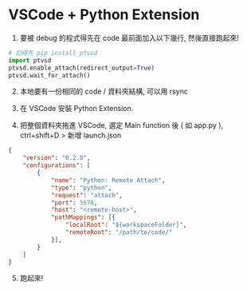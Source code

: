 # VSCode + Python Extension

1. 要被 debug 的程式得先在 code 最前面加入以下幾行, 然後直接跑起來!

```python
# 記得先 pip install ptvsd
import ptvsd
ptvsd.enable_attach(redirect_output=True)
ptvsd.wait_for_attach()
```

2. 本地要有一份相同的 code / 資料夾結構, 可以用 rsync

3. 在 VSCode 安裝 Python Extension. 

4. 把整個資料夾拖進 VSCode, 選定 Main function 後 ( 如 app.py ), ctrl+shift+D > 新增 launch.json
```json
{
    "version": "0.2.0",
    "configurations": [
        {
            "name": "Python: Remote Attach",
            "type": "python",
            "request": "attach",
            "port": 5678,
            "host": "<remote-host>",
            "pathMappings": [{
                "localRoot": "${workspaceFolder}",
                "remoteRoot": "/path/to/code/"
            }],
        }
    ]
}
```

5. 跑起來!
